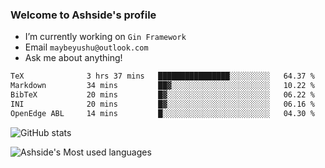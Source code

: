 ### Welcome to Ashside's profile

- I’m currently working on `Gin Framework`
- Email `maybeyushu@outlook.com`
- Ask me about anything!

<!--START_SECTION:waka-->

```txt
TeX              3 hrs 37 mins   ████████████████░░░░░░░░░   64.37 %
Markdown         34 mins         ██▓░░░░░░░░░░░░░░░░░░░░░░   10.22 %
BibTeX           20 mins         █▓░░░░░░░░░░░░░░░░░░░░░░░   06.22 %
INI              20 mins         █▓░░░░░░░░░░░░░░░░░░░░░░░   06.16 %
OpenEdge ABL     14 mins         █░░░░░░░░░░░░░░░░░░░░░░░░   04.30 %
```

<!--END_SECTION:waka-->

![GitHub stats](https://github-readme-stats.vercel.app/api?username=Ashside)

![Ashside's Most used languages](https://github-readme-stats.vercel.app/api/top-langs/?username=Ashside&layout=compact&hide_border=true&langs_count=10)


